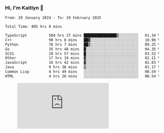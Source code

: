 ### Hi, I'm Kaitlyn 👋
<!--START_SECTION:waka-->

```txt
From: 29 January 2024 - To: 19 February 2025

Total Time: 805 hrs 8 mins

TypeScript          504 hrs 27 mins ███████████████▒░░░░░░░░░   61.34 %
C++                 90 hrs 8 mins   ██▓░░░░░░░░░░░░░░░░░░░░░░   10.96 %
Python              76 hrs 7 mins   ██▒░░░░░░░░░░░░░░░░░░░░░░   09.25 %
Go                  35 hrs 48 mins  █░░░░░░░░░░░░░░░░░░░░░░░░   04.35 %
SCSS                28 hrs 57 mins  █░░░░░░░░░░░░░░░░░░░░░░░░   03.52 %
Other               17 hrs 18 mins  ▓░░░░░░░░░░░░░░░░░░░░░░░░   02.11 %
JavaScript          16 hrs 42 mins  ▓░░░░░░░░░░░░░░░░░░░░░░░░   02.03 %
Java                9 hrs 36 mins   ▒░░░░░░░░░░░░░░░░░░░░░░░░   01.17 %
Common Lisp         4 hrs 49 mins   ░░░░░░░░░░░░░░░░░░░░░░░░░   00.59 %
HTML                4 hrs 26 mins   ░░░░░░░░░░░░░░░░░░░░░░░░░   00.54 %
```

<!--END_SECTION:waka-->

<figure><embed src="https://wakatime.com/share/@018d58bc-3d22-46c9-b2d7-4ed36fb8172d/243b5d9b-77cd-4133-89ff-dcc8f225fa18.svg"></embed></figure>
